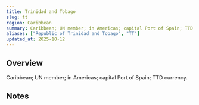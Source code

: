 ```yaml
---
title: Trinidad and Tobago
slug: tt
region: Caribbean
summary: Caribbean; UN member; in Americas; capital Port of Spain; TTD currency.
aliases: ["Republic of Trinidad and Tobago", "TT"]
updated_at: 2025-10-12
---
```


## Overview

Caribbean; UN member; in Americas; capital Port of Spain; TTD currency.

## Notes

<!-- Add your first note below -->
